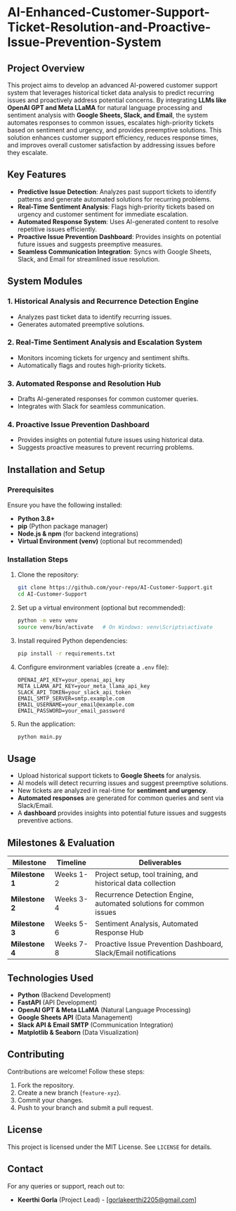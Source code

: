 # AI-Enhanced-Customer-Support-Ticket-Resolution-and-Proactive-Issue-Prevention-System

## Project Overview
This project aims to develop an advanced AI-powered customer support system that leverages historical ticket data analysis to predict recurring issues and proactively address potential concerns. By integrating **LLMs like OpenAI GPT and Meta LLaMA** for natural language processing and sentiment analysis with **Google Sheets, Slack, and Email**, the system automates responses to common issues, escalates high-priority tickets based on sentiment and urgency, and provides preemptive solutions. This solution enhances customer support efficiency, reduces response times, and improves overall customer satisfaction by addressing issues before they escalate.

## Key Features
- **Predictive Issue Detection**: Analyzes past support tickets to identify patterns and generate automated solutions for recurring problems.
- **Real-Time Sentiment Analysis**: Flags high-priority tickets based on urgency and customer sentiment for immediate escalation.
- **Automated Response System**: Uses AI-generated content to resolve repetitive issues efficiently.
- **Proactive Issue Prevention Dashboard**: Provides insights on potential future issues and suggests preemptive measures.
- **Seamless Communication Integration**: Syncs with Google Sheets, Slack, and Email for streamlined issue resolution.

## System Modules
### 1. Historical Analysis and Recurrence Detection Engine
- Analyzes past ticket data to identify recurring issues.
- Generates automated preemptive solutions.

### 2. Real-Time Sentiment Analysis and Escalation System
- Monitors incoming tickets for urgency and sentiment shifts.
- Automatically flags and routes high-priority tickets.

### 3. Automated Response and Resolution Hub
- Drafts AI-generated responses for common customer queries.
- Integrates with Slack for seamless communication.

### 4. Proactive Issue Prevention Dashboard
- Provides insights on potential future issues using historical data.
- Suggests proactive measures to prevent recurring problems.

## Installation and Setup
### Prerequisites
Ensure you have the following installed:
- **Python 3.8+**
- **pip** (Python package manager)
- **Node.js & npm** (for backend integrations)
- **Virtual Environment (venv)** (optional but recommended)

### Installation Steps
1. Clone the repository:
   ```sh
   git clone https://github.com/your-repo/AI-Customer-Support.git
   cd AI-Customer-Support
   ```
2. Set up a virtual environment (optional but recommended):
   ```sh
   python -m venv venv
   source venv/bin/activate   # On Windows: venv\Scripts\activate
   ```
3. Install required Python dependencies:
   ```sh
   pip install -r requirements.txt
   ```
4. Configure environment variables (create a `.env` file):
   ```env
   OPENAI_API_KEY=your_openai_api_key
   META_LLAMA_API_KEY=your_meta_llama_api_key
   SLACK_API_TOKEN=your_slack_api_token
   EMAIL_SMTP_SERVER=smtp.example.com
   EMAIL_USERNAME=your_email@example.com
   EMAIL_PASSWORD=your_email_password
   ```
5. Run the application:
   ```sh
   python main.py
   ```

## Usage
- Upload historical support tickets to **Google Sheets** for analysis.
- AI models will detect recurring issues and suggest preemptive solutions.
- New tickets are analyzed in real-time for **sentiment and urgency**.
- **Automated responses** are generated for common queries and sent via Slack/Email.
- A **dashboard** provides insights into potential future issues and suggests preventive actions.

## Milestones & Evaluation
| Milestone | Timeline | Deliverables |
|-----------|----------|--------------|
| **Milestone 1** | Weeks 1-2 | Project setup, tool training, and historical data collection |
| **Milestone 2** | Weeks 3-4 | Recurrence Detection Engine, automated solutions for common issues |
| **Milestone 3** | Weeks 5-6 | Sentiment Analysis, Automated Response Hub |
| **Milestone 4** | Weeks 7-8 | Proactive Issue Prevention Dashboard, Slack/Email notifications |

## Technologies Used
- **Python** (Backend Development)
- **FastAPI** (API Development)
- **OpenAI GPT & Meta LLaMA** (Natural Language Processing)
- **Google Sheets API** (Data Management)
- **Slack API & Email SMTP** (Communication Integration)
- **Matplotlib & Seaborn** (Data Visualization)

## Contributing
Contributions are welcome! Follow these steps:
1. Fork the repository.
2. Create a new branch (`feature-xyz`).
3. Commit your changes.
4. Push to your branch and submit a pull request.

## License
This project is licensed under the MIT License. See `LICENSE` for details.

## Contact
For any queries or support, reach out to:
- **Keerthi Gorla** (Project Lead) - [gorlakeerthi2205@gmail.com]

